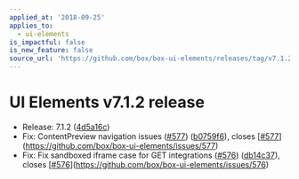 ```yaml
---
applied_at: '2018-09-25'
applies_to:
  - ui-elements
is_impactful: false
is_new_feature: false
source_url: 'https://github.com/box/box-ui-elements/releases/tag/v7.1.2'
---
```


# UI Elements v7.1.2 release


* Release: 7.1.2 ([4d5a16c](https://github.com/box/box-ui-elements/commit[4d5a16c](https://github.com/box/box-ui-elements/commit/4d5a16c)))
* Fix: ContentPreview navigation issues ([#577](https://github.com/box/box-ui-elements/pull/577)) ([b0759f6](https://github.com/box/box-ui-elements/commit[b0759f6](https://github.com/box/box-ui-elements/commit/b0759f6))), closes [[#577](https://github.com/box/box-ui-elements/pull/577)](https://github.com/box/box-ui-elements/issues/577)
* Fix: Fix sandboxed iframe case for GET integrations ([#576](https://github.com/box/box-ui-elements/pull/576)) ([db14c37](https://github.com/box/box-ui-elements/commit[db14c37](https://github.com/box/box-ui-elements/commit/db14c37))), closes [[#576](https://github.com/box/box-ui-elements/pull/576)](https://github.com/box/box-ui-elements/issues/576)




